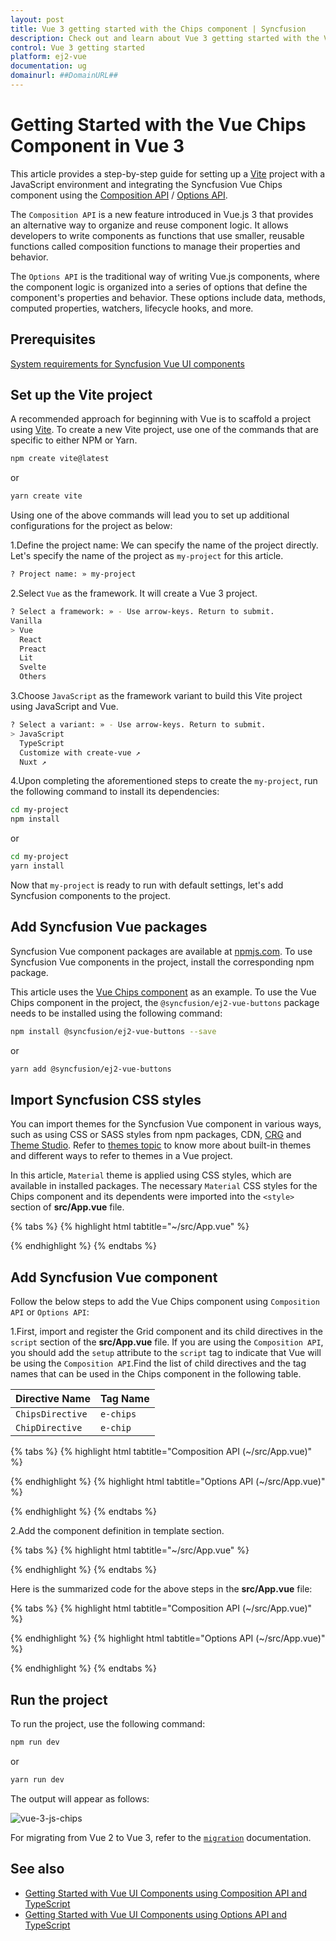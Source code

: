 ```yaml
---
layout: post
title: Vue 3 getting started with the Chips component | Syncfusion
description: Check out and learn about Vue 3 getting started with the Vue Chips component of Syncfusion Essential JS 2 and more details.
control: Vue 3 getting started
platform: ej2-vue
documentation: ug
domainurl: ##DomainURL##
---
```


# Getting Started with the Vue Chips Component in Vue 3

This article provides a step-by-step guide for setting up a [Vite](https://vitejs.dev/) project with a JavaScript environment and integrating the Syncfusion Vue Chips component using the [Composition API](https://vuejs.org/guide/introduction.html#composition-api) / [Options API](https://vuejs.org/guide/introduction.html#options-api).

The `Composition API` is a new feature introduced in Vue.js 3 that provides an alternative way to organize and reuse component logic. It allows developers to write components as functions that use smaller, reusable functions called composition functions to manage their properties and behavior.

The `Options API` is the traditional way of writing Vue.js components, where the component logic is organized into a series of options that define the component's properties and behavior. These options include data, methods, computed properties, watchers, lifecycle hooks, and more.

## Prerequisites

[System requirements for Syncfusion Vue UI components](https://ej2.syncfusion.com/vue/documentation/system-requirements/)

## Set up the Vite project

A recommended approach for beginning with Vue is to scaffold a project using [Vite](https://vitejs.dev/). To create a new Vite project, use one of the commands that are specific to either NPM or Yarn.

```bash
npm create vite@latest
```

or

```bash
yarn create vite
```

Using one of the above commands will lead you to set up additional configurations for the project as below:

1.Define the project name: We can specify the name of the project directly. Let's specify the name of the project as `my-project` for this article.

```bash
? Project name: » my-project
```

2.Select `Vue` as the framework. It will create a Vue 3 project.

```bash
? Select a framework: » - Use arrow-keys. Return to submit.
Vanilla
> Vue
  React
  Preact
  Lit
  Svelte
  Others
```

3.Choose `JavaScript` as the framework variant to build this Vite project using JavaScript and Vue.

```bash
? Select a variant: » - Use arrow-keys. Return to submit.
> JavaScript
  TypeScript
  Customize with create-vue ↗
  Nuxt ↗
```

4.Upon completing the aforementioned steps to create the `my-project`, run the following command to install its dependencies:

```bash
cd my-project
npm install
```

or

```bash
cd my-project
yarn install
```

Now that `my-project` is ready to run with default settings, let's add Syncfusion components to the project.

## Add Syncfusion Vue packages

Syncfusion Vue component packages are available at [npmjs.com](https://www.npmjs.com/search?q=ej2-vue). To use Syncfusion Vue components in the project, install the corresponding npm package.

This article uses the [Vue Chips component](https://www.syncfusion.com/vue-components/vue-chips) as an example. To use the Vue Chips component in the project, the `@syncfusion/ej2-vue-buttons` package needs to be installed using the following command:

```bash
npm install @syncfusion/ej2-vue-buttons --save
```

or

```bash
yarn add @syncfusion/ej2-vue-buttons
```

## Import Syncfusion CSS styles

You can import themes for the Syncfusion Vue component in various ways, such as using CSS or SASS styles from npm packages, CDN, [CRG](https://ej2.syncfusion.com/javascript/documentation/common/custom-resource-generator/) and [Theme Studio](https://ej2.syncfusion.com/vue/documentation/appearance/theme-studio/). Refer to [themes topic](https://ej2.syncfusion.com/vue/documentation/appearance/theme/) to know more about built-in themes and different ways to refer to themes in a Vue project.

In this article, `Material` theme is applied using CSS styles, which are available in installed packages. The necessary `Material` CSS styles for the Chips component and its dependents were imported into the `<style>` section of **src/App.vue** file.

{% tabs %}
{% highlight html tabtitle="~/src/App.vue" %}

<style>
  @import "../node_modules/@syncfusion/ej2-base/styles/material.css";
  @import "../node_modules/@syncfusion/ej2-vue-buttons/styles/material.css";
</style>

{% endhighlight %}
{% endtabs %}

## Add Syncfusion Vue component

Follow the below steps to add the Vue Chips component using `Composition API` or `Options API`:

1.First, import and register the Grid component and its child directives in the `script` section of the **src/App.vue** file. If you are using the `Composition API`, you should add the `setup` attribute to the `script` tag to indicate that Vue will be using the `Composition API`.Find the list of child directives and the tag names that can be used in the Chips component in the following table.

| Directive Name   | Tag Name    |
|------------------|-------------|
| `ChipsDirective` | `e-chips` |
| `ChipDirective`  | `e-chip`  |

{% tabs %}
{% highlight html tabtitle="Composition API (~/src/App.vue)" %}

<script setup>
  import { ChipListComponent as EjsChiplist, ChipsDirective as EChips, ChipDirective as EChip } from '@syncfusion/ej2-vue-buttons';
</script>

{% endhighlight %}
{% highlight html tabtitle="Options API (~/src/App.vue)" %}

<script>
import { ChipListComponent, ChipsDirective, ChipDirective } from '@syncfusion/ej2-vue-buttons';
//Component registration
export default {
  name: "App",
  components: {
    'ejs-chiplist': ChipListComponent,
    "e-chips": ChipsDirective,
    "e-chip": ChipDirective
  }
}
</script>

{% endhighlight %}
{% endtabs %}

2.Add the component definition in template section.

{% tabs %}
{% highlight html tabtitle="~/src/App.vue" %}

<template>
  <ejs-chiplist id="chip">
      <e-chips>
        <e-chip text="Andrew"></e-chip>
        <e-chip text="Janet"></e-chip>  
        <e-chip text="Laura"></e-chip>
        <e-chip text="Margaret"></e-chip>
      </e-chips>
  </ejs-chiplist>
</template>

{% endhighlight %}
{% endtabs %}

Here is the summarized code for the above steps in the **src/App.vue** file:

{% tabs %}
{% highlight html tabtitle="Composition API (~/src/App.vue)" %}

<template>
  <ejs-chiplist id="chip">
      <e-chips>
        <e-chip text="Andrew"></e-chip>
        <e-chip text="Janet"></e-chip>  
        <e-chip text="Laura"></e-chip>
        <e-chip text="Margaret"></e-chip>
      </e-chips>
  </ejs-chiplist>
</template>

<script setup>
  import { ChipListComponent as EjsChiplist, ChipsDirective as EChips, ChipDirective as EChip } from '@syncfusion/ej2-vue-buttons';
</script>

 <style>
     @import "../node_modules/@syncfusion/ej2-base/styles/material.css";
     @import "../node_modules/@syncfusion/ej2-vue-buttons/styles/material.css";
 </style>

{% endhighlight %}
{% highlight html tabtitle="Options API (~/src/App.vue)" %}

<template>
  <ejs-chiplist id="chip">
      <e-chips>
        <e-chip text="Andrew"></e-chip>
        <e-chip text="Janet"></e-chip>  
        <e-chip text="Laura"></e-chip>
        <e-chip text="Margaret"></e-chip>
      </e-chips>
  </ejs-chiplist>
</template>

<script>
import { ChipListComponent, ChipsDirective, ChipDirective } from '@syncfusion/ej2-vue-buttons';
//Component registration
export default {
  name: "App",
  components: {
    'ejs-chiplist': ChipListComponent,
    "e-chips": ChipsDirective,
    "e-chip": ChipDirective
  }
}
</script>

<style>
  @import "../node_modules/@syncfusion/ej2-base/styles/material.css";
  @import "../node_modules/@syncfusion/ej2-vue-buttons/styles/material.css";
</style>


{% endhighlight %}
{% endtabs %}

## Run the project

To run the project, use the following command:

```bash
npm run dev
```

or

```bash
yarn run dev
```

The output will appear as follows:

![vue-3-js-chips](./images/vue3-chips-demo.PNG)

For migrating from Vue 2 to Vue 3, refer to the [`migration`](https://ej2.syncfusion.com/vue/documentation/getting-started/vue3-tutorial/#migration-from-vue-2-to-vue-3) documentation.

## See also

* [Getting Started with Vue UI Components using Composition API and TypeScript](https://ej2.syncfusion.com/vue/documentation/getting-started/vue-3-ts-composition)
* [Getting Started with Vue UI Components using Options API and TypeScript](https://ej2.syncfusion.com/vue/documentation/getting-started/vue-3-ts-options)